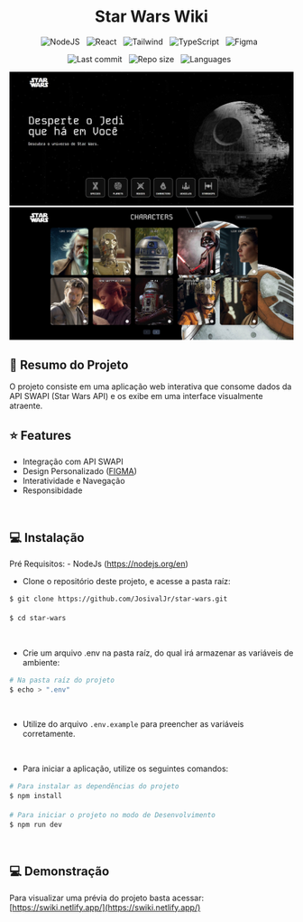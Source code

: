 <h1 align="center"> Star Wars Wiki</h1>

<div align="center">

![NodeJS](https://img.shields.io/badge/node.js-6DA55F?style=for-the-badge&logo=node.js&logoColor=white) &nbsp;
![React](https://img.shields.io/badge/React-20232A?style=for-the-badge&logo=react&logoColor=61DAFB) &nbsp;
![Tailwind](https://img.shields.io/badge/tailwindcss-%2338B2AC.svg?style=for-the-badge&logo=tailwind-css&logoColor=white) &nbsp;
![TypeScript](https://img.shields.io/badge/TypeScript-007ACC?style=for-the-badge&logo=typescript&logoColor=white) &nbsp;
![Figma](https://img.shields.io/badge/Figma-696969?style=for-the-badge&logo=figma&logoColor=figma) &nbsp;

![Last commit](https://img.shields.io/github/last-commit/JosivalJr/star-wars?color=4DA1CD "Last commit") &nbsp;
![Repo size](https://img.shields.io/github/repo-size/JosivalJr/star-wars?color=4DA1CD "Repo size") &nbsp;
![Languages](https://img.shields.io/github/languages/count/JosivalJr/star-wars?color=4DA1CD "Languages") &nbsp;

<img src="./src/assets/images/screenshot_02.jpg" alt="imagem da página inicial do projeto">
<img src="./src/assets/images/screenshot_01.jpg" alt="imagem da página de personagens do projeto">


</div>

## 📌 Resumo do Projeto

O projeto consiste em uma aplicação web interativa que consome dados da API SWAPI (Star Wars API) e os exibe em uma interface visualmente atraente.

## ⭐ Features

- Integração com API SWAPI
- Design Personalizado ([FIGMA](https://www.figma.com/design/3Dbv6g4sMH0MkPFgJNWmDh/Star-Wars-Wiki?node-id=0-1&t=IiopKPE5cDUzj1AM-1))
- Interatividade e Navegação
- Responsibidade

<br>

## 💻 Instalação

Pré Requisitos: - NodeJs (https://nodejs.org/en)

- Clone o repositório deste projeto, e acesse a pasta raíz:

```bash
$ git clone https://github.com/JosivalJr/star-wars.git

$ cd star-wars
```

<br>

- Crie um arquivo .env na pasta raíz, do qual irá armazenar as variáveis de ambiente:

```bash
# Na pasta raíz do projeto
$ echo > ".env"
```

<br>

- Utilize do arquivo `.env.example` para preencher as variáveis corretamente.

<br>

- Para iniciar a aplicação, utilize os seguintes comandos:

```bash
# Para instalar as dependências do projeto
$ npm install

# Para iniciar o projeto no modo de Desenvolvimento
$ npm run dev
```

<br>

## 💻 Demonstração

Para visualizar uma prévia do projeto basta acessar: [https://swiki.netlify.app/](https://swiki.netlify.app/)
